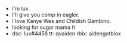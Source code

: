 - I'm luv.
- I'll give you comp in eagler.
- I love Kanye Wes and Childish Gambino.
- looking for sugar mama fr
- dsc: luv#4458 tt: qvaiden rblx: aidengotblox
